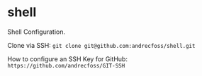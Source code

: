 # shell
Shell Configuration.

Clone via SSH:
``git clone git@github.com:andrecfoss/shell.git``

How to configure an SSH Key for GitHub: ``https://github.com/andrecfoss/GIT-SSH``

